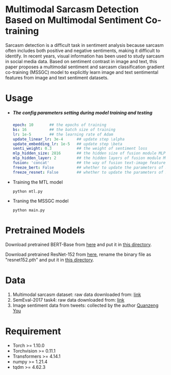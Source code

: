 # Multimodal Sarcasm Detection Based on Multimodal Sentiment Co-training

Sarcasm detection is a difficult task in sentiment analysis because sarcasm often includes both positive and negative sentiments, making it difficult to identify. In recent years, visual information has been used to study sarcasm in social media data. Based on sentiment contrast in image and text, this paper proposes a multimodal sentiment and sarcasm classification gradient co-training (MSSGC) model to explicitly learn image and text sentimental features from image and text sentiment datasets.

# Usage

- ##### The  config parameters setting during model training and testing

  ```yaml
  epoch: 10       ## the epochs of training
  bs: 16          ## the batch size of training
  lr: 1e-5        ## the learning rate of Adam
  update_linear_lr: 3e-4      ## update step \alpha
  update_embedding_lr: 1e-5   ## update step \beta
  senti_weight: 0.3           ## the weight of sentiment loss
  mlp_hidden_size: 2816       ## the hidden size of fusion module MLP
  mlp_hidden_layer: 2         ## the hidden layers of fusion module MLP
  fusion: 'concat'            ## the way of fusion text-image features for MSD samples
  freeze_bert: False          ## whether to update the parameters of BERT during training
  freeze_resnet: False        ## whether to update the parameters of ResNet during training
  ```

- Training the MTL model

  ```
  python mtl.py
  ```

- Traning the MSSGC model

  ```
  python main.py
  ```

# Pretrained Models

Download pretrained BERT-Base from [here](https://huggingface.co/bert-base-uncased/tree/main) and put it in [this directory](resource/transformers).

Download pretrained ResNet-152 from [here](https://download.pytorch.org/models/resnet152-394f9c45.pth), rename the binary file as "resnet152.pth" and put it in [this directory](resource/resnet).


# Data

1. Multimodal sarcasm dataset: raw data downloaded from: [link](https://github.com/headacheboy/data-of-multimodal-sarcasm-detection)
2. SemEval-2017 task4: raw data downloaded from: [link](https://alt.qcri.org/semeval2017/)
3. Image sentiment data from tweets: collected by the author [Quanzeng You](https://qzyou.github.io/)


# Requirement

- Torch >= 1.10.0
- Torchvision >= 0.11.1
- Transformers >= 4.14.1
- numpy >= 1.21.4
- tqdm >= 4.62.3

